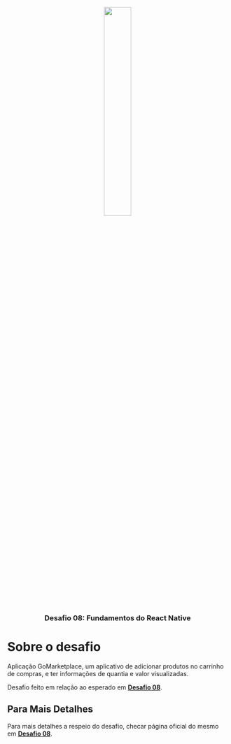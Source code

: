   <p align="center">
    <img src="./assets/animacaoGoMarketplace.gif" width="35%"/>
  </p>

  <h3 align="center">
     Desafio 08: Fundamentos do React Native
  </h3>

# Sobre o desafio

Aplicação GoMarketplace, um aplicativo de adicionar produtos no carrinho de compras, e ter informações de quantia e valor visualizadas.

Desafio feito em relação ao esperado em **[Desafio 08](https://github.com/rocketseat-education/bootcamp-gostack-desafios/tree/master/desafio-fundamentos-react-native)**.



## Para Mais Detalhes

Para mais detalhes a respeio do desafio, checar página oficial do mesmo em **[Desafio 08](https://github.com/rocketseat-education/bootcamp-gostack-desafios/tree/master/desafio-fundamentos-react-native)**.

